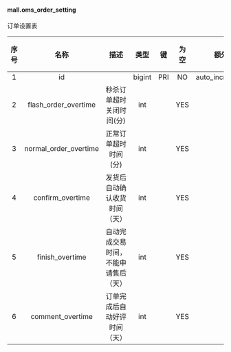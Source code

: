 #### mall.oms_order_setting 
订单设置表

| 序号 | 名称 | 描述 | 类型 | 键 | 为空 | 额外 | 默认值 |
| :--: | :--: | :--: | :--: | :--: | :--: | :--: | :--: |
| 1 | id |  | bigint | PRI | NO | auto_increment |  |
| 2 | flash_order_overtime | 秒杀订单超时关闭时间(分) | int |  | YES |  |  |
| 3 | normal_order_overtime | 正常订单超时时间(分) | int |  | YES |  |  |
| 4 | confirm_overtime | 发货后自动确认收货时间（天） | int |  | YES |  |  |
| 5 | finish_overtime | 自动完成交易时间，不能申请售后（天） | int |  | YES |  |  |
| 6 | comment_overtime | 订单完成后自动好评时间（天） | int |  | YES |  |  |
